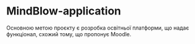 # MindBlow-application
Основною метою проєкту є розробка освітньої платформи, що надає функціонал, схожий тому, що пропонує Moodle.
